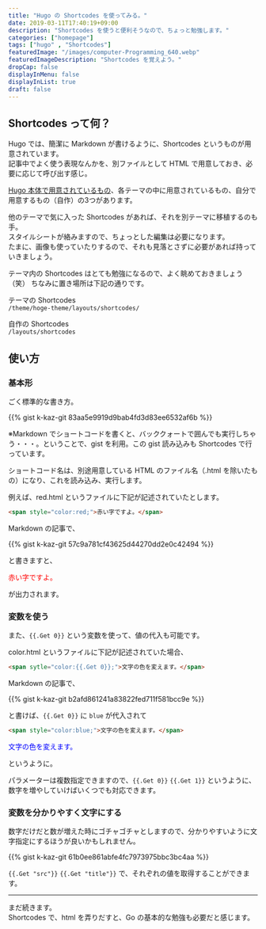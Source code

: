 ```yaml
---
title: "Hugo の Shortcodes を使ってみる。"
date: 2019-03-11T17:40:19+09:00
description: "Shortcodes を使うと便利そうなので、ちょっと勉強します。"
categories: ["homepage"]
tags: ["hugo" , "Shortcodes"]
featuredImage: "/images/computer-Programming_640.webp"
featuredImageDescription: "Shortcodes を覚えよう。"
dropCap: false
displayInMenu: false
displayInList: true
draft: false
---
```

## Shortcodes って何？
Hugo では、簡潔に Markdown が書けるように、Shortcodes というものが用意されています。  
記事中でよく使う表現なんかを、別ファイルとして HTML で用意しておき、必要に応じて呼び出す感じ。

[Hugo 本体で用意されているもの](https://gohugo.io/content-management/shortcodes/)、各テーマの中に用意されているもの、自分で用意するもの（自作）の3つがあります。

他のテーマで気に入った Shortcodes があれば、それを別テーマに移植するのも手。  
スタイルシートが絡みますので、ちょっとした編集は必要になります。  
たまに、画像も使っていたりするので、それも見落とさずに必要があれば持っていきましょう。

テーマ内の Shortcodes はとても勉強になるので、よく眺めておきましょう（笑）
ちなみに置き場所は下記の通りです。

テーマの Shortcodes  
`/theme/hoge-theme/layouts/shortcodes/`

自作の Shortcodes  
`/layouts/shortcodes`

## 使い方
### 基本形
ごく標準的な書き方。

{{% gist k-kaz-git 83aa5e9919d9bab4fd3d83ee6532af6b %}}

※Markdown でショートコードを書くと、バッククォートで囲んでも実行しちゃう・・・。ということで、gist を利用。この gist 読み込みも Shortcodes で行っています。

ショートコード名は、別途用意している HTML のファイル名（.html を除いたもの）になり、これを読み込み、実行します。

例えば、red.html というファイルに下記が記述されていたとします。

```html
<span style="color:red;">赤い字ですよ。</span>
```

Markdown の記事で、

{{% gist k-kaz-git 57c9a781cf43625d44270dd2e0c42494 %}}

と書きますと、

<span style="color:red;">赤い字ですよ。</span>

が出力されます。

### 変数を使う
また、`{{.Get 0}}` という変数を使って、値の代入も可能です。

color.html というファイルに下記が記述されていた場合、

```html
<span sytle="color:{{.Get 0}};">文字の色を変えます。</span>
```
Markdown の記事で、

{{% gist k-kaz-git b2afd861241a83822fed711f581bcc9e %}}

と書けば、`{{.Get 0}}` に `blue` が代入されて

```html
<span style="color:blue;">文字の色を変えます。</span>
```

<span style="color:blue;">文字の色を変えます。</span>

というように。

パラメーターは複数指定できますので、`{{.Get 0}}` `{{.Get 1}}` というように、数字を増やしていけばいくつでも対応できます。

### 変数を分かりやすく文字にする
数字だけだと数が増えた時にゴチャゴチャとしますので、分かりやすいように文字指定にするほうが良いかもしれません。

{{% gist k-kaz-git 61b0ee861abfe4fc7973975bbc3bc4aa %}}

`{{.Get "src"}}` `{{.Get "title"}}` で、それぞれの値を取得することができます。

---

まだ続きます。  
Shortcodes で、html を弄りだすと、Go の基本的な勉強も必要だと感じます。
